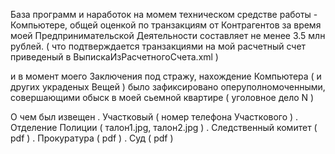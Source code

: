 База программ и наработок на момем техническом средстве работы - Компьютере,
общей оценкой по транзакциям от Контрагентов за время моей Предпринимательской Деятельности
составляет не менее 3.5 млн рублей.
( что подтверждается транзакциями на мой расчетный счет приведеный в ВыпискаИзРасчетногоСчета.xml )

и в момент моего Заключения под стражу, нахождение Компьютера ( и других украденых Вещей )
было зафиксировано оперуполномоченными, совершающими обыск в моей сьемной квартире
( уголовное дело N )

О чем был извещен
. Участковый ( номер телефона Участкового )
. Отделение Полиции ( талон1.jpg, талон2.jpg )
. Следственный комитет ( pdf )
. Прокуратура ( pdf )
. Суд ( pdf )